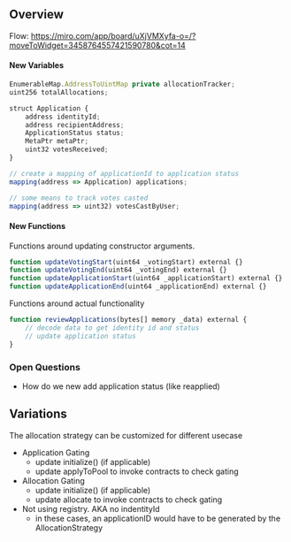 ## Overview 

Flow: https://miro.com/app/board/uXjVMXyfa-o=/?moveToWidget=3458764557421590780&cot=14


#### New Variables
```javascript
EnumerableMap.AddressToUintMap private allocationTracker;
uint256 totalAllocations;

struct Application {
    address identityId;
    address recipientAddress;
    ApplicationStatus status;
    MetaPtr metaPtr;
    uint32 votesReceived;
}

// create a mapping of applicationId to application status
mapping(address => Application) applications;

// some means to track votes casted
mapping(address => uint32) votesCastByUser;
```

#### New Functions

Functions around updating constructor arguments.

```javascript
function updateVotingStart(uint64 _votingStart) external {}
function updateVotingEnd(uint64 _votingEnd) external {}
function updateApplicationStart(uint64 _applicationStart) external {}
function updateApplicationEnd(uint64 _applicationEnd) external {}
```

Functions around actual functionality

```javascript
function reviewApplications(bytes[] memory _data) external {
    // decode data to get identity id and status
    // update application status
}
```


### Open Questions

- How do we new add application status (like reapplied)

## Variations

The allocation strategy can be customized for different usecase

- Application Gating 
    - update initialize() (if applicable)
    - update applyToPool to invoke contracts to check gating
- Allocation Gating
    - update initialize() (if applicable)
    - update allocate to invoke contracts to check gating
- Not using registry. AKA no indentityId 
    - in these cases, an applicationID would have to be generated by the AllocationStrategy